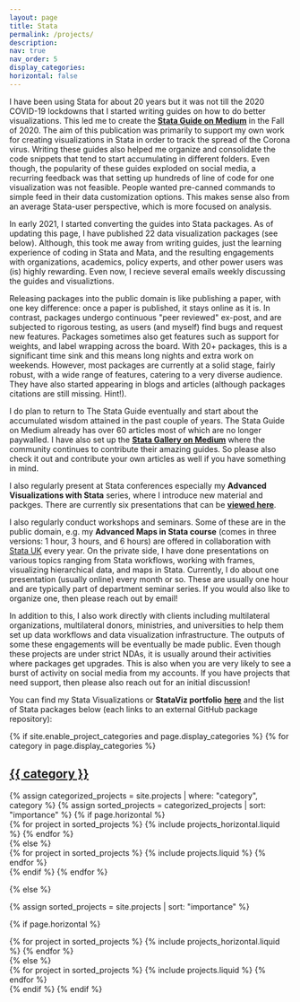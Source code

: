 ```yaml
---
layout: page
title: Stata
permalink: /projects/
description:
nav: true
nav_order: 5
display_categories: 
horizontal: false
---
```


I have been using Stata for about 20 years but it was not till the 2020 COVID-19 lockdowns that I started writing guides on how to do better visualizations. This led me to create the [**Stata Guide on Medium**](https://medium.com/the-stata-guide) in the Fall of 2020. The aim of this publication was primarily to support my own work for creating visualizations in Stata in order to track the spread of the Corona virus. Writing these guides also helped me organize and consolidate the code snippets that tend to start accumulating in different folders. Even though, the popularity of these guides exploded on social media, a recurring feedback was that setting up hundreds of line of code for one visualization was not feasible. People wanted pre-canned commands to simple feed in their data customization options. This makes sense also from an average Stata-user perspective, which is more focused on analysis.

In early 2021, I started converting the guides into Stata packages. As of updating this page, I have published 22 data visualization packages (see below). Although, this took me away from writing guides, just the learning experience of coding in Stata and Mata, and the resulting engagements with organizations, academics, policy experts, and other power users was (is) highly rewarding. Even now, I recieve several emails weekly discussing the guides and visualiztions. 

Releasing packages into the public domain is like publishing a paper, with one key difference: once a paper is published, it stays online as it is. In contrast, packages undergo continuous "peer reviewed" ex-post, and are subjected to rigorous testing, as users (and myself) find bugs and request new features. Packages sometimes also get features such as support for weights, and label wrapping across the board. With 20+ packages, this is a significant time sink and this means long nights and extra work on weekends. However, most packages are currently at a solid stage, fairly robust, with a wide range of features, catering to a very diverse audience. They have also started appearing in blogs and articles (although packages citations are still missing. Hint!).

I do plan to return to The Stata Guide eventually and start about the accumulated wisdom attained in the past couple of years. The Stata Guide on Medium already has over 60 articles most of which are no longer paywalled. I have also set up the [**Stata Gallery on Medium**](https://medium.com/the-stata-gallery) where the community continues to contribute their amazing guides. So please also check it out and contribute your own articles as well if you have something in mind.

I also regularly present at Stata conferences especially my **Advanced Visualizations with Stata** series, where I introduce new material and packges. There are currently six presentations that can be [**viewed here**](https://github.com/asjadnaqvi/The-Stata-Guide/tree/master/presentations).

I also regularly conduct workshops and seminars. Some of these are in the public domain, e.g. my **Advanced Maps in Stata course** (comes in three versions: 1 hour, 3 hours, and 6 hours) are offered in collaboration with [Stata UK](https://www.stata-uk.com/) every year. On the private side, I have done presentations on various topics ranging from Stata workflows, working with frames, visualizing hierarchical data, and maps in Stata. Currently, I do about one presentation (usually online) every month or so. These are usually one hour and are typically part of department seminar series. If you would also like to organize one, then please reach out by email! 

In addition to this, I also work directly with clients including multilateral organizations, multilateral donors, ministries, and universities to help them set up data workflows and data visualization infrastructure. The outputs of some these engagements will be eventually be made public. Even though these projects are under strict NDAs, it is usually around their activities where packages get upgrades. This is also when you are very likely to see a burst of activity on social media from my accounts. If you have projects that need support, then please also reach out for an initial discussion! 


You can find my Stata Visualizations or **StataViz portfolio** [**here**](https://asjadnaqvi.github.io/stata-portfolio/tags/portfolio/) and the list of Stata packages below (each links to an external GitHub package repository):

<!-- pages/projects.md -->
<div class="projects">
{% if site.enable_project_categories and page.display_categories %}
  <!-- Display categorized projects -->
  {% for category in page.display_categories %}
  <a id="{{ category }}" href=".#{{ category }}">
    <h2 class="category">{{ category }}</h2>
  </a>
  {% assign categorized_projects = site.projects | where: "category", category %}
  {% assign sorted_projects = categorized_projects | sort: "importance" %}
  <!-- Generate cards for each project -->
  {% if page.horizontal %}
  <div class="container">
    <div class="row row-cols-1 row-cols-md-2">
    {% for project in sorted_projects %}
      {% include projects_horizontal.liquid %}
    {% endfor %}
    </div>
  </div>
  {% else %}
  <div class="row row-cols-1 row-cols-md-3">
    {% for project in sorted_projects %}
      {% include projects.liquid %}
    {% endfor %}
  </div>
  {% endif %}
  {% endfor %}

{% else %}

<!-- Display projects without categories -->

{% assign sorted_projects = site.projects | sort: "importance" %}

  <!-- Generate cards for each project -->

{% if page.horizontal %}

  <div class="container">
    <div class="row row-cols-1 row-cols-md-2">
    {% for project in sorted_projects %}
      {% include projects_horizontal.liquid %}
    {% endfor %}
    </div>
  </div>
  {% else %}
  <div class="row row-cols-1 row-cols-md-3">
    {% for project in sorted_projects %}
      {% include projects.liquid %}
    {% endfor %}
  </div>
  {% endif %}
{% endif %}
</div>